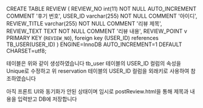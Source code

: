 
CREATE TABLE REVIEW (
REVIEW_NO int(11) NOT NULL AUTO_INCREMENT COMMENT '후기 번호',
USER_ID varchar(255) NOT NULL COMMENT '아이디',
REVIEW_TITLE varchar(255) NOT NULL COMMENT '리뷰 제목',
REVIEW_TEXT TEXT NOT NULL COMMENT '리뷰 내용',
REVIEW_POINT v
PRIMARY KEY (`REVIEW_NO`),
foreign key (USER_ID) references TB_USER(USER_ID)
) ENGINE=InnoDB AUTO_INCREMENT=1 DEFAULT CHARSET=utf8;

테이블은 위와 같이 생성하였습니다
tb_user 테이블의 USER_ID 컬럼의 속성을 Unique로 수정하고 위 reservation 테이블의 USER_ID 컬럼을 외래키로 사용하여 참조하였습니다

아직 프론트 UI와 동기화가 안된 상태이며 임시로 postReview.html을 통해 제목과 내용을 입력받고 DB에 저장합니다


